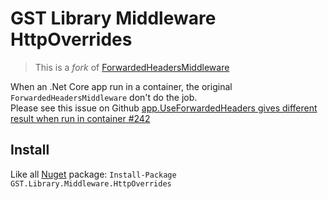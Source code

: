 ﻿# GST Library Middleware HttpOverrides

> This is a *fork* of [ForwardedHeadersMiddleware](https://github.com/aspnet/BasicMiddleware)

When an .Net Core app run in a container, the original `ForwardedHeadersMiddleware` don't do the job.  
Please see this issue on Github [app.UseForwardedHeaders gives different result when run in container #242](https://github.com/aspnet/BasicMiddleware/issues/242)

## Install

Like all [Nuget](https://www.nuget.org/packages/GST.Library.Middleware.HttpOverrides/) package: `Install-Package GST.Library.Middleware.HttpOverrides`
